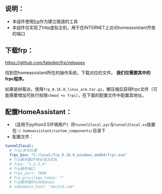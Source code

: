 
## 说明：
 - 本组件使用[frp](https://github.com/fatedier/frp)作为建立隧道的工具
 - 本组件仅实现了http虚拟主机，用于在INTERNET上访问homeassistant开放的端口
 
 
## 下载frp：
https://github.com/fatedier/frp/releases

找到您homeassistant所在的操作系统，下载对应的文件。
**我们仅需要其中的frpc程序。**

如果是树莓派，使用`frp_0.16.0_linux_arm.tar.gz`，解压缩后获得frpc文件（可能需要增加可执行权限`chmod +x frpc`），在下面的配置文件中配置其地址。


## 配置HomeAssistant：
 - （适用于python3.5环境用户）将`tunnel2local.pyc`与`tunnel2local.xx`放置在`~/.homeassistant/custom_components/`目录下
 - 配置文件：
 
```yaml
tunnel2local:
  # frpc命令位置
  frpc_bin: "C:/local/frp_0.16.0_windows_amd64/frpc.exe"
  # frp服务器IP地址或主机名
  # frps: "1.2.3.4"
  # frp服务端口
  # frps_port: 7000
  # frp_privilege_token: ""
  # frp服务器的subdomain
  # subdomain_host: "abc2cd.com"
```
